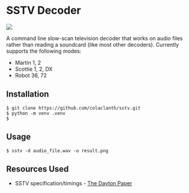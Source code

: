SSTV Decoder
============

![](https://raw.githubusercontent.com/colaclanth/sstv/master/examples/m1.png)

A command line slow-scan television decoder that works on audio files rather than reading a soundcard (like most other decoders).
Currently supports the following modes:
* Martin 1, 2
* Scottie 1, 2, DX
* Robot 36, 72

Installation
------------
```
$ git clone https://github.com/colaclanth/sstv.git
$ python -m venv .venv
$ 
```

Usage
-----

```
$ sstv -d audio_file.wav -o result.png
```

Resources Used
--------------

* SSTV specification/timings - [The Dayton Paper](http://webcache.googleusercontent.com/search?q=cache:GzP65FlYEtwJ:www.barberdsp.com/downloads/Dayton%2520Paper.pdf)
